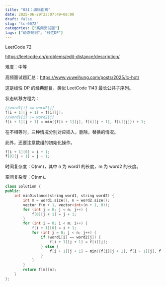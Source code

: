 ```yaml
---
title: "031：编辑距离"
date: 2025-06-29T23:07:49+08:00
draft: false
slug: "lc-0072"
categories: ["高频面试题"]
tags: ["动态规划", "线性DP"]
---
```


LeetCode 72

https://leetcode.cn/problems/edit-distance/description/

难度：中等

高频面试题汇总：https://www.yuweihung.com/posts/2025/lc-hot/

这是线性 DP 的经典题目，类似 LeetCode 1143 最长公共子序列。

状态转移方程为：

```cpp
//word1[i] == word2[j]
f[i + 1][j + 1] = f[i][j];
//word1[i] != word2[j]
f[i + 1][j + 1] = min({f[i + 1][j], f[i][j + 1], f[i][j]}) + 1;
```

在不相等时，三种情况分别对应插入，删除，替换的情况。

此外，还要注意数组的初始化操作。

```cpp
f[i + 1][0] = i + 1;
f[0][j + 1] = j + 1;
```

时间复杂度：O(nm)，其中 n 为 word1 的长度，m 为 word2 的长度。

空间复杂度：O(nm)。

<!--more-->

```cpp
class Solution {
public:
    int minDistance(string word1, string word2) {
        int m = word1.size(), n = word2.size();
        vector f(m + 1, vector<int>(n + 1, 0));
        for (int j = 0; j < n; j++) {
            f[0][j + 1] = j + 1;
        }
        for (int i = 0; i < m; i++) {
            f[i + 1][0] = i + 1;
            for (int j = 0; j < n; j++) {
                if (word1[i] == word2[j]) {
                    f[i + 1][j + 1] = f[i][j];
                } else {
                    f[i + 1][j + 1] = min({f[i][j + 1], f[i + 1][j], f[i][j]}) + 1;
                }
            }
        }
        return f[m][n];
    }
};
```
